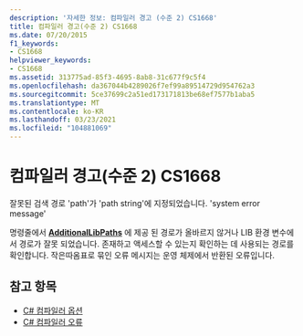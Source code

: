 ```yaml
---
description: '자세한 정보: 컴파일러 경고 (수준 2) CS1668'
title: 컴파일러 경고(수준 2) CS1668
ms.date: 07/20/2015
f1_keywords:
- CS1668
helpviewer_keywords:
- CS1668
ms.assetid: 313775ad-85f3-4695-8ab8-31c677f9c5f4
ms.openlocfilehash: da367044b4289026f7ef99a89514729d954762a3
ms.sourcegitcommit: 5ce37699c2a51ed173171813be68ef7577b1aba5
ms.translationtype: MT
ms.contentlocale: ko-KR
ms.lasthandoff: 03/23/2021
ms.locfileid: "104881069"
---
```

# <a name="compiler-warning-level-2-cs1668"></a>컴파일러 경고(수준 2) CS1668

잘못된 검색 경로 'path'가 'path string'에 지정되었습니다. 'system error message'  
  
 명령줄에서 [**AdditionalLibPaths**](../language-reference/compiler-options/advanced.md#additionallibpaths) 에 제공 된 경로가 올바르지 않거나 LIB 환경 변수에서 경로가 잘못 되었습니다. 존재하고 액세스할 수 있는지 확인하는 데 사용되는 경로를 확인합니다. 작은따옴표로 묶인 오류 메시지는 운영 체제에서 반환된 오류입니다.  
  
## <a name="see-also"></a>참고 항목

- [C# 컴파일러 옵션](../language-reference/compiler-options/index.md)
- [C# 컴파일러 오류](../language-reference/compiler-messages/index.md)
